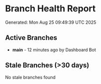 # Branch Health Report
Generated: Mon Aug 25 09:49:39 UTC 2025

## Active Branches
- **main** - 12 minutes ago by Dashboard Bot

## Stale Branches (>30 days)
No stale branches found
